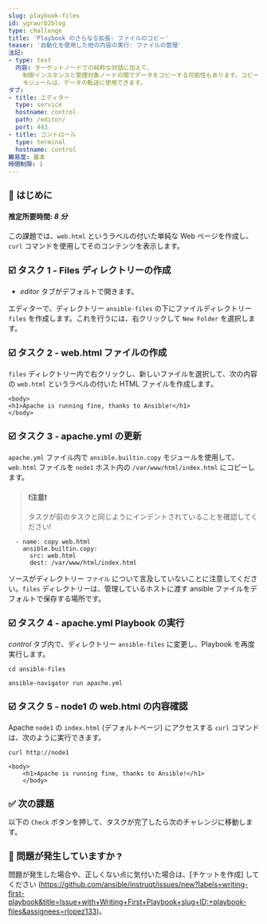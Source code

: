 ```yaml
---
slug: playbook-files
id: ygraurb2blog
type: challenge
title: 'Playbook のさらなる拡張: ファイルのコピー'
teaser: '自動化を使用した他の内容の実行: ファイルの管理'
注記:
- type: text
  内容: ターゲットノードでの純粋な対話に加えて、
    制御インスタンスと管理対象ノードの間でデータをコピーする可能性もあります。コピー
    モジュールは、データの転送に使用できます。
タブ:
- title: エディター
  type: service
  hostname: control
  path: /editor/
  port: 443
- title: コントロール
  type: terminal
  hostname: control
難易度: 基本
時間制限: 1
---
```

👋 はじめに
===
#### 推定所要時間: *8 分*<p>
この課題では、`web.html` というラベルの付いた単純な Web ページを作成し、`curl` コマンドを使用してそのコンテンツを表示します。

☑️ タスク 1 - Files ディレクトリーの作成
===
* *editor* タブがデフォルトで開きます。

エディターで、ディレクトリー `ansible-files` の下にファイルディレクトリー `files` を作成します。これを行うには、右クリックして `New Folder` を選択します。


☑️ タスク 2 - web.html ファイルの作成
===

`files` ディレクトリー内で右クリックし、新しいファイルを選択して、次の内容の `web.html` というラベルの付いた HTML ファイルを作成します。

```
<body>
<h1>Apache is running fine, thanks to Ansible!</h1>
</body>
```

☑️ タスク 3 - apache.yml の更新
===

`apache.yml` ファイル内で `ansible.builtin.copy` モジュールを使用して、`web.html` ファイルを `node1` ホスト内の `/var/www/html/index.html` にコピーします。

>### **❗️注意❗️**
>タスクが前のタスクと同じようにインデントされていることを確認してください!


```
  - name: copy web.html
    ansible.builtin.copy:
      src: web.html
      dest: /var/www/html/index.html
```

ソースがディレクトリー `ファイル` について言及していないことに注意してください。`files` ディレクトリーは、管理しているホストに渡す ansible ファイルをデフォルトで保存する場所です。


☑️ タスク 4 - apache.yml Playbook の実行
===

*control* タブ内で、ディレクトリー `ansible-files` に変更し、Playbook を再度実行します。

```
cd ansible-files
```
```
ansible-navigator run apache.yml
```

☑️ タスク 5 - node1 の web.html の内容確認
===

Apache `node1` の `index.html` (デフォルトページ) にアクセスする `curl` コマンドは、次のように実行できます。

```
curl http://node1
```

```
<body>
    <h1>Apache is running fine, thanks to Ansible!</h1>
    </body>
```

✅ 次の課題
===
以下の `Check` ボタンを押して、タスクが完了したら次のチャレンジに移動します。

🐛 問題が発生していますか ?
====

問題が発生した場合や、正しくない点に気付いた場合は、[チケットを作成] してください (https://github.com/ansible/instruqt/issues/new?labels=writing-first-playbook&title=Issue+with+Writing+First+Playbook+slug+ID:+playbook-files&assignees=rlopez133)。

<style type="text/css" rel="stylesheet">
  .lightbox {
    display: none;
    position: fixed;
    justify-content: center;
    align-items: center;
    z-index: 999;
    top: 0;
    left: 0;
    right: 0;
    bottom: 0;
    padding: 1rem;
    background: rgba(0, 0, 0, 0.8);
    margin-left: auto;
    margin-right: auto;
    margin-top: auto;
    margin-bottom: auto;
  }
  .lightbox:target {
    display: flex;
  }
  .lightbox img {
    /* max-height: 100% */
    max-width: 60%;
    max-height: 60%;
  }
  img {
    display: block;
    margin-left: auto;
    margin-right: auto;
    width: 100%;
  }
  h1 {
    font-size: 18px;
  }
    h2 {
    font-size: 16px;
    font-weight: 600
  }
    h3 {
    font-size: 14px;
    font-weight: 600
  }
  p span {
    font-size: 14px;
  }
  ul li span {
    font-size: 14px
  }
</style>